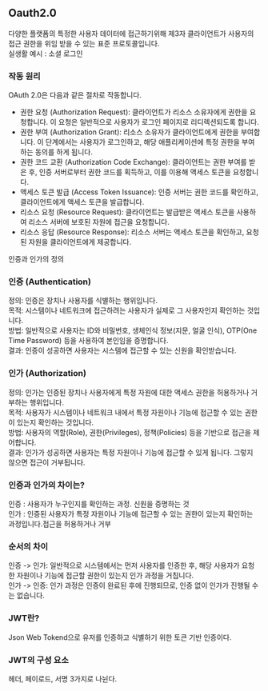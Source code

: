 
## Oauth2.0 
다양한 플랫폼의 특정한 사용자 데이터에 접근하기위해 제3자 클라이언트가 사용자의 접근 권한을 위임 받을 수 있는 표준 프로토콜입니다.   
실생활 예시 : 소셜 로그인
### 작동 원리  
OAuth 2.0은 다음과 같은 절차로 작동합니다.
- 권한 요청 (Authorization Request): 클라이언트가 리소스 소유자에게 권한을 요청합니다. 이 요청은 일반적으로 사용자가 로그인 페이지로 리디렉션되도록 합니다.   
- 권한 부여 (Authorization Grant): 리소스 소유자가 클라이언트에게 권한을 부여합니다. 이 단계에서는 사용자가 로그인하고, 해당 애플리케이션에 특정 권한을 부여하는 동의를 하게 됩니다.   
- 권한 코드 교환 (Authorization Code Exchange): 클라이언트는 권한 부여를 받은 후, 인증 서버로부터 권한 코드를 획득하고, 이를 이용해 액세스 토큰을 요청합니다.   
- 액세스 토큰 발급 (Access Token Issuance): 인증 서버는 권한 코드를 확인하고, 클라이언트에게 액세스 토큰을 발급합니다.   
- 리소스 요청 (Resource Request): 클라이언트는 발급받은 액세스 토큰을 사용하여 리소스 서버에 보호된 자원에 접근을 요청합니다.   
- 리소스 응답 (Resource Response): 리소스 서버는 액세스 토큰을 확인하고, 요청된 자원을 클라이언트에게 제공합니다.   


인증과 인가의 정의

### 인증 (Authentication)   
정의: 인증은 장치나 사용자를 식별하는 행위입니다.   
목적: 시스템이나 네트워크에 접근하려는 사용자가 실제로 그 사용자인지 확인하는 것입니다.   
방법: 일반적으로 사용자는 ID와 비밀번호, 생체인식 정보(지문, 얼굴 인식), OTP(One Time Password) 등을 사용하여 본인임을 증명합니다.   
결과: 인증이 성공하면 사용자는 시스템에 접근할 수 있는 신원을 확인받습니다.   
### 인가 (Authorization)   
정의: 인가는 인증된 장치나 사용자에게 특정 자원에 대한 액세스 권한을 허용하거나 거부하는 행위입니다.   
목적: 사용자가 시스템이나 네트워크 내에서 특정 자원이나 기능에 접근할 수 있는 권한이 있는지 확인하는 것입니다.   
방법: 사용자의 역할(Role), 권한(Privileges), 정책(Policies) 등을 기반으로 접근을 제어합니다.   
결과: 인가가 성공하면 사용자는 특정 자원이나 기능에 접근할 수 있게 됩니다. 그렇지 않으면 접근이 거부됩니다.   


### 인증과 인가의 차이는?
인증 : 사용자가 누구인지를 확인하는 과정. 신원을 증명하는 것   
인가 : 인증된 사용자가 특정 자원이나 기능에 접근할 수 있는 권한이 있는지 확인하는 과정입니다.접근을 허용하거나 거부   
### 순서의 차이   
인증 -> 인가: 일반적으로 시스템에서는 먼저 사용자를 인증한 후, 해당 사용자가 요청한 자원이나 기능에 접근할 권한이 있는지 인가 과정을 거칩니다.   
인가 -> 인증: 인가 과정은 인증이 완료된 후에 진행되므로, 인증 없이 인가가 진행될 수는 없습니다.   

### JWT란?   
Json Web Tokend으로 유저를 인증하고 식별하기 위한 토큰 기반 인증이다.   
### JWT의 구성 요소
헤더, 페이로드, 서명 3가지로 나뉜다.
